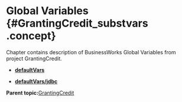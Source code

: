 # Global Variables {#GrantingCredit_substvars .concept}

Chapter contains description of BusinessWorks Global Variables from project GrantingCredit.

-   **[defaultVars](../../../projects/GrantingCredit/defaultVars/defaultVars.substvar.md)**  

-   **[defaultVars/jdbc](../../../projects/GrantingCredit/defaultVars/jdbc/defaultVars.substvar.md)**  


**Parent topic:**[GrantingCredit](../../../projects/GrantingCredit/GrantingCredit.md)

